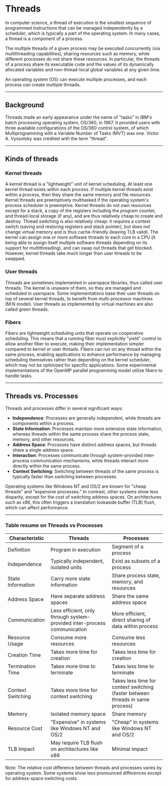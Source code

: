 # Threads

In computer science, a thread of execution is the smallest sequence of programmed instructions that can be managed independently by a scheduler, which is typically a part of the operating system. In many cases, a thread is a component of a process.

The multiple threads of a given process may be executed concurrently (via multithreading capabilities), sharing resources such as memory, while different processes do not share these resources. In particular, the threads of a process share its executable code and the values of its dynamically allocated variables and non-thread-local global variables at any given time.

An operating system (OS) can execute multiple processes, and each process can create multiple threads.

---

## Background

Threads made an early appearance under the name of "tasks" in IBM's batch processing operating system, OS/360, in 1967. It provided users with three available configurations of the OS/360 control system, of which Multiprogramming with a Variable Number of Tasks (MVT) was one. Victor A. Vyssotsky was credited with the term "thread".

---

## Kinds of threads

### Kernel threads

A kernel thread is a "lightweight" unit of kernel scheduling. At least one kernel thread exists within each process. If multiple kernel threads exist within a process, then they share the same memory and file resources. Kernel threads are preemptively multitasked if the operating system's process scheduler is preemptive. Kernel threads do not own resources except for a stack, a copy of the registers including the program counter, and thread-local storage (if any), and are thus relatively cheap to create and destroy. Thread switching is also relatively cheap: it requires a context switch (saving and restoring registers and stack pointer), but does not change virtual memory and is thus cache-friendly (leaving TLB valid). The kernel can assign one or more software threads to each core in a CPU (it being able to assign itself multiple software threads depending on its support for multithreading), and can swap out threads that get blocked. However, kernel threads take much longer than user threads to be swapped.

### User threads

Threads are sometimes implemented in userspace libraries, thus called user threads. The kernel is unaware of them, so they are managed and scheduled in userspace. Some implementations base their user threads on top of several kernel threads, to benefit from multi-processor machines (M:N model). User threads as implemented by virtual machines are also called green threads.

### Fibers

Fibers are lightweight scheduling units that operate on cooperative scheduling. This means that a running fiber must explicitly "yield" control to allow another fiber to execute, making their implementation simpler compared to kernel or user threads. Fibers can run on any thread within the same process, enabling applications to enhance performance by managing scheduling themselves rather than depending on the kernel scheduler, which may not be optimized for specific applications. Some experimental implementations of the OpenMP parallel programming model utilize fibers to handle tasks.

---

## Threads vs. Processes 

Threads and processes differ in several significant ways:

- **Independence**: Processes are generally independent, while threads are components within a process.  
- **State Information**: Processes maintain more extensive state information, whereas threads within the same process share the process state, memory, and other resources.  
- **Address Space**: Processes have distinct address spaces, but threads share a single address space.  
- **Interaction**: Processes communicate through system-provided inter-process communication mechanisms, while threads interact more directly within the same process.  
- **Context Switching**: Switching between threads of the same process is typically faster than switching between processes.  

Operating systems like Windows NT and OS/2 are known for "cheap threads" and "expensive processes." In contrast, other systems show less disparity, except for the cost of switching address spaces. On architectures such as x86, this often triggers a translation lookaside buffer (TLB) flush, which can affect performance.

---

### Table resume on Threads vs Processes

| Characteristic         |    Threads                                                               |  Processes                                                                      |
|------------------------|--------------------------------------------------------------------------|---------------------------------------------------------------------------------|
| Definition             | Program in execution                                                     | Segment of a process                                                            |
| Independence           | Typically independent, isolated units                                    | Exist as subsets of a process                                                   |   
| State Information      | Carry more state information                                             | Share process state, memory, and resources                                      |
| Address Space          | Have separate address spaces                                             | Share the same address space                                                    |
| Communication          | Less efficient, only through system-provided inter-process communication | More efficient, direct sharing of data within process                           |
| Resource Usage         | Consume more resources                                                   | Consume less resources                                                          |
| Creation Time          | Takes more time for creation                                             | Takes less time for creation                                                    |
| Termination Time       | Takes more time to terminate                                             | Takes less time to terminate                                                    |
| Context Switching      | Takes more time for context switching                                    | Takes less time for context switching (faster between threads in same process)  |
| Memory                 | Isolated memory space                                                    | Share memory                                                                    |
| Resource Cost          | "Expensive" in systems like Windows NT and OS/2                          | "Cheap" in systems like Windows NT and OS/2                                     |
| TLB Impact             | May require TLB flush on architectures like x86                          | Minimal impact                                                                  |

Note: The relative cost difference between threads and processes varies by operating system. Some systems show less pronounced differences except for address-space switching costs.

